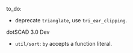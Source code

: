 to_do:

- deprecate `trianglate`, use `tri_ear_clipping`.

dotSCAD 3.0 Dev

- `util/sort`: `by` accepts a function literal.

